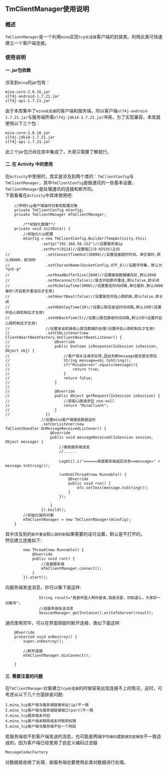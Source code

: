 ## TmClientManager使用说明

### 概述
`TmClientManager`是一个利用`mina`实现`tcp长连接`客户端的封装类。利用此类可快速建立一个客户端连接。

### 使用说明
#### 一. jar包依赖
涉及到`mina`的jar包有：
```
mina-core-2.0.16.jar
slf4j-android-1.7.21.jar
slf4j-api-1.7.21.jar
```
由于本库集中了`mina长连接`的客户端和服务端，所以客户端`slf4j-android-1.7.21.jar`与服务端所需`slf4j-jdk14-1.7.21.jar`冲突，为了实现兼容，本库就使用以下三个包：
```
mina-core-2.0.16.jar
slf4j-jdk14-1.7.21.jar
slf4j-api-1.7.21.jar
```
此三个jar包已经在库中集成了，大家只需要了解就行。
#### 二. 在 Activity 中的使用
在`Activity`中使用时，其实是涉及到两个类的：`TmClientConfig`与`TmClientManager`，其中`TmClientConfig`是做通讯的一些基本设置，`TmClientManager`是处理通讯的连接和断开的。  
下面看看在`Activity`中具体使用吧:
```
    //声明tcp客户端操作对象和配置对象
    private TmClientConfig mConfig;
    private TmClientManager mTmClientManager;
    
        /**初始化数据**/
    private void initData() {
        //初始化tcp配置
        mConfig = new TmClientConfig.Builder(TempActivity.this)
                .setIp("192.168.50.152")//设置服务端ip
                .setPort(9124)//设置端口(0-65535)之间
//                .setConnectTimeOut(30000)//设置连接超时时间，单位毫秒,默认30000，即30秒
//                .setCharsetName(SocketConfig.UTF_8)//设置字符集，默认为 “UTF-8”
//                .setReadBufferSize(2048)//设置接收数据缓存区,默认2048
//                .setReconnect(false)//是否开启断开重连,默认false,即关闭
//                .setRcDelayTime(3000)//设置重连时间间隔,单位毫秒,默认3000毫秒(开启断开重连后才生效)
//                .setHeartBeat(false)//设置是否开启心跳机制,默认false,即关闭
//                .setHbDelayTime(10)//设置心跳包发送时间间隔,默认10秒(设置开启心跳机制后才生效)
//                .setHbBackTime(5)//设置心跳包接收时间间隔,默认5秒(设置开启心跳机制后才生效)
//                //设置发送和接收心跳包数据的处理(设置开启心跳机制后才生效)
//                .setChbListener(new ClientHeartBeatFactory.OnClientHeartBeatListener() {
//                    @Override
//                    public boolean isResponse(IoSession ioSession, Object obj) {
//                        //客户端关注请求反馈,因此判断mesaage是否是反馈包
//                        String message=obj.toString();
//                        if("MinaServer".equals(message)){
//                            return true;
//                        }
//                        return false;
//                    }
//
//                    @Override
//                    public Object getRequest(IoSession ioSession) {
//                        //获取心跳请求包 non-null
//                        return "MinaClient";
//                    }
//                })
                //设置mina客户端接收数据监听
                .setCmrListener(new TmClientHandler.OnMessageReceivedListener() {
                    @Override
                    public void messageReceived(IoSession session, Object message) {
                        //接收服务端消息
                        //......

                        LogUtil.i("======我是服务端返回消息==message=" + message.toString());

                        runOnUiThread(new Runnable() {
                            @Override
                            public void run() {
                                mTv.setText(message.toString());
                            }
                        });

                    }
                }).build();
        //初始化操作对象
        mTmClientManager = new TmClientManager(mConfig);
    }
```
其中涉及到的`断开重连`和`心跳机制`如果需要的话可设置，默认是不打开的。   
然后建立连接如下:
```
        new Thread(new Runnable() {
            @Override
            public void run() {
                //连接服务端
                mTmClientManager.connect();
            }
        }).start();
```
向服务端发送消息，你可以像下面这样:
```
               String result="我是中国人啊你是谁,我是亚瑟，你知道么，大家好一切都号";
               //给服务端发送消息
               SessionManager.getInstance().writeToServer(result);
```
通讯使用完毕，可以在界面销毁时断开连接，类似下面这样:
```
    @Override
    protected void onDestroy() {
        super.onDestroy();

        //断开连接
        mTmClientManager.disConnect();

    }
```
#### 三. 需要注意的问题
在`TmClientManager`对象建立`tcp长连接`的时候容易出现连接不上的情况，这时，可考虑从以下几个方面排查问题:
```
1.mina_tcp客户端与服务端链接地址(ip)不一致
2.mina_tcp客户端与服务端链接端口(port)不一致
3.mina_tcp服务端未开启
4.mina_tcp客户端未联网或未开联网权限
5.mina_tcp客户端与服务端不在一个网段
```
若服务端收不到客户端发送的消息，也可能是两端`字符编码`或`数据加密解密`不一致造成的，因为客户端已经使用了自定义编码过滤器
```
MessageCodecFactory
```
对数据接收做了处理，故服务端也要使用此类对数据进行处理。
